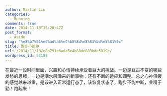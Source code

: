 ```yaml
---
author: Martin Liu
categories:
  - Running
comments: true
date: 2014-11-18T15:28:47Z
post_format:
  - Aside
slug: "%e8%b7%91%e6%ad%a5%e4%b8%8d%e8%83%bd%e5%81%9c"
title: 跑步不能停
url: /2014/11/18/e8b791e6ada5e4b88de883bde5819c/
wordpress_id: 53182
---
```


在最近一段时间里面，兴趣和心情持续承受着巨大的挑战。一边是亘古不变的哪些发愁的思绪，一边是潮水般涌来的新事物；还有不断的适应和调整。总之心神俱疲的感觉越来越重，是该进入正常运行态了，该恢复状态了，跑步不能中断，业精于勤！跑起来！
